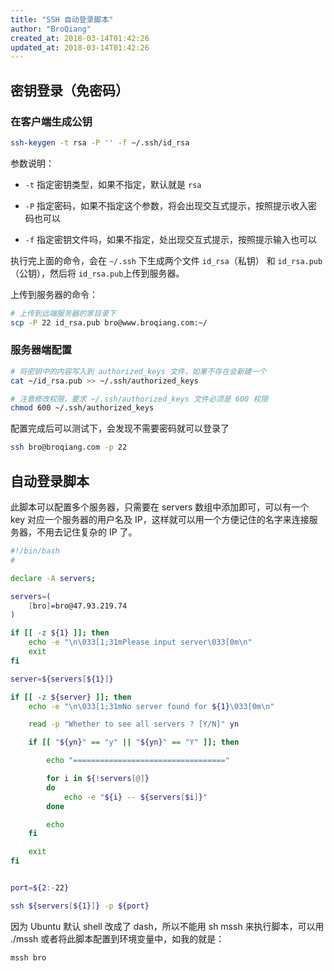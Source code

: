 ```yaml
---
title: "SSH 自动登录脚本"
author: "BroQiang"
created_at: 2018-03-14T01:42:26
updated_at: 2018-03-14T01:42:26
---
```


## 密钥登录（免密码）

### 在客户端生成公钥

```bash
ssh-keygen -t rsa -P '' -f ~/.ssh/id_rsa
```

参数说明：

- `-t` 指定密钥类型，如果不指定，默认就是 `rsa`

- `-P` 指定密码，如果不指定这个参数，将会出现交互式提示，按照提示收入密码也可以

- `-f` 指定密钥文件吗，如果不指定，处出现交互式提示，按照提示输入也可以

执行完上面的命令，会在 `~/.ssh` 下生成两个文件 `id_rsa`（私钥） 和 `id_rsa.pub`（公钥），然后将 `id_rsa.pub`上传到服务器。

上传到服务器的命令：

```bash
# 上传到远端服务器的家目录下
scp -P 22 id_rsa.pub bro@www.broqiang.com:~/
```

### 服务器端配置

```bash
# 将密钥中的内容写入到 authorized_keys 文件，如果不存在会新建一个
cat ~/id_rsa.pub >> ~/.ssh/authorized_keys

# 注意修改权限，要求 ~/.ssh/authorized_keys 文件必须是 600 权限
chmod 600 ~/.ssh/authorized_keys
```

配置完成后可以测试下，会发现不需要密码就可以登录了

```bash
ssh bro@broqiang.com -p 22
```

## 自动登录脚本

此脚本可以配置多个服务器，只需要在 servers 数组中添加即可，可以有一个 key 对应一个服务器的用户名及 IP，这样就可以用一个方便记住的名字来连接服务器，不用去记住复杂的 IP 了。

```bash
#!/bin/bash
#

declare -A servers;

servers=(
    [bro]=bro@47.93.219.74
)

if [[ -z ${1} ]]; then
    echo -e "\n\033[1;31mPlease input server\033[0m\n"
    exit
fi

server=${servers[${1}]}

if [[ -z ${server} ]]; then
    echo -e "\n\033[1;31mNo server found for ${1}\033[0m\n"

    read -p "Whether to see all servers ? [Y/N]" yn

    if [[ "${yn}" == "y" || "${yn}" == "Y" ]]; then

        echo "=================================="

        for i in ${!servers[@]}
        do
            echo -e "${i} -- ${servers[$i]}"
        done

        echo
    fi

    exit
fi


port=${2:-22}

ssh ${servers[${1}]} -p ${port}
```

因为 Ubuntu 默认 shell 改成了 dash，所以不能用 sh mssh 来执行脚本，可以用 ./mssh 或者将此脚本配置到环境变量中，如我的就是：

```bash
mssh bro
```
